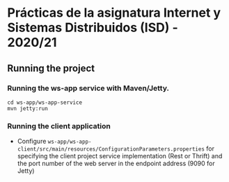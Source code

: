 # Prácticas de la asignatura Internet y Sistemas Distribuidos (ISD) - 2020/21

## Running the project

### Running the ws-app service with Maven/Jetty.

	cd ws-app/ws-app-service
	mvn jetty:run

### Running the client application

- Configure `ws-app/ws-app-client/src/main/resources/ConfigurationParameters.properties`
  for specifying the client project service implementation (Rest or Thrift) and 
  the port number of the web server in the endpoint address (9090 for Jetty)
